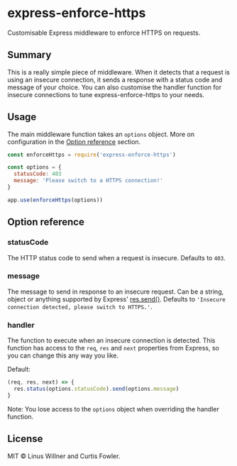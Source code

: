 # express-enforce-https

Customisable Express middleware to enforce HTTPS on requests.

## Summary

This is a really simple piece of middleware. When it detects that a request is using an insecure connection, it sends a response with a status code and message of your choice. You can also customise the handler function for insecure connections to tune express-enforce-https to your needs.

## Usage

The main middleware function takes an `options` object. More on configuration in the [Option reference](#option-reference) section.

```js
const enforceHttps = require('express-enforce-https')

const options = {
  statusCode: 403
  message: 'Please switch to a HTTPS connection!'
}

app.use(enforceHttps(options))
```

## Option reference

### statusCode

The HTTP status code to send when a request is insecure. Defaults to `403`.

### message

The message to send in response to an insecure request. Can be a string, object or anything supported by Express' [res.send()](https://expressjs.com/en/api.html#res.send). Defaults to `'Insecure connection detected, please switch to HTTPS.'`.

### handler

The function to execute when an insecure connection is detected. This function has access to the `req`, `res` and `next` properties from Express, so you can change this any way you like.

Default:
```js
(req, res, next) => {
  res.status(options.statusCode).send(options.message)
}
```

Note: You lose access to the `options` object when overriding the handler function.

## License

MIT © Linus Willner and Curtis Fowler.
